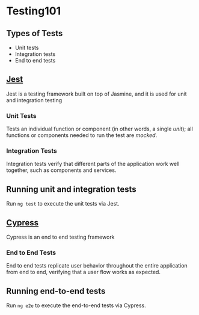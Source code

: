 # Testing101

## Types of Tests

- Unit tests
- Integration tests
- End to end tests

## [Jest](https://jestjs.io)

Jest is a testing framework built on top of Jasmine, and it is used for unit and integration testing

### Unit Tests

Tests an individual function or component (in other words, a single _unit_); all functions or components needed to run the test are _mocked_.

### Integration Tests

Integration tests verify that different parts of the application work well together, such as components and services.

## Running unit and integration tests

Run `ng test` to execute the unit tests via Jest.

## [Cypress](https://docs.cypress.io)

Cypress is an end to end testing framework

### End to End Tests

End to end tests replicate user behavior throughout the entire application from end to end, verifying that a user flow works as expected.

## Running end-to-end tests

Run `ng e2e` to execute the end-to-end tests via Cypress.
